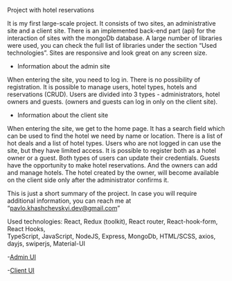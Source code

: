Project with hotel reservations

It is my first large-scale project. It consists of two sites, an administrative site and a client site. There is an implemented back-end part (api) for the interaction of sites with the mongoDb database. A large number of libraries were used, you can check the full list of libraries under the section “Used technologies”. Sites are responsive and look great on any screen size.

- Information about the admin site

When entering the site, you need to log in. There is no possibility of registration. It is possible to manage users, hotel types, hotels and reservations (CRUD). Users are divided into 3 types - administrators, hotel owners and guests. (owners and guests can log in only on the client site).

- Information about the client site

When entering the site, we get to the home page. It has a search field which can be used to find the hotel we need by name or location. There is a list of hot deals and a list of hotel types. Users who are not logged in can use the site, but they have limited access. It is possible to register both as a hotel owner or a guest. Both types of users can update their credentials. Guests have the opportunity to make hotel reservations. And the owners can add and manage hotels. The hotel created by the owner, will become available on the client side only after the administrator confirms it.

This is just a short summary of the project. In case you will require additional information, you can reach me at “pavlo.khashchevskyi.dev@gmail.com”

Used technologies: React, Redux (toolkit), React router, React-hook-form, React Hooks,     
 TypeScript, JavaScript, NodeJS, Express, MongoDb, HTML/SCSS, axios, dayjs, swiperjs, Material-UI


-[Admin UI](https://admin-hotels-reservations.000webhostapp.com/)

-[Client UI](https://hotels-reservations.000webhostapp.com/)
